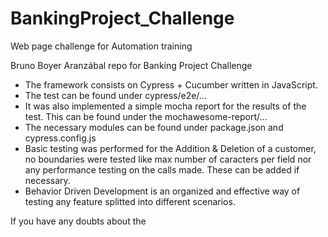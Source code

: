 # BankingProject_Challenge
Web page challenge for Automation training

Bruno Boyer Aranzábal repo for Banking Project Challenge

- The framework consists on Cypress + Cucumber written in JavaScript.
- The test can be found under cypress/e2e/...
- It was also implemented a simple mocha report for the results of the test. This can be found under the mochawesome-report/...
- The necessary modules can be found under package.json and cypress.config.js
- Basic testing was performed for the Addition & Deletion of a customer, no boundaries were tested like max number of caracters per field nor any performance testing on the calls made. These can be added if necessary.
- Behavior Driven Development is an organized and effective way of testing any feature splitted into different scenarios.

If you have any doubts about the 